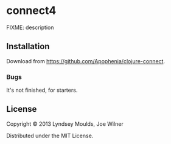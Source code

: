 # connect4

FIXME: description

## Installation

Download from https://github.com/Apophenia/clojure-connect.

### Bugs

It's not finished, for starters.

## License

Copyright © 2013 Lyndsey Moulds, Joe Wilner

Distributed under the MIT License.
